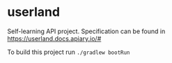 # userland
Self-learning API project. Specification can be found in https://userland.docs.apiary.io/# 

To build this project run `./gradlew bootRun`
